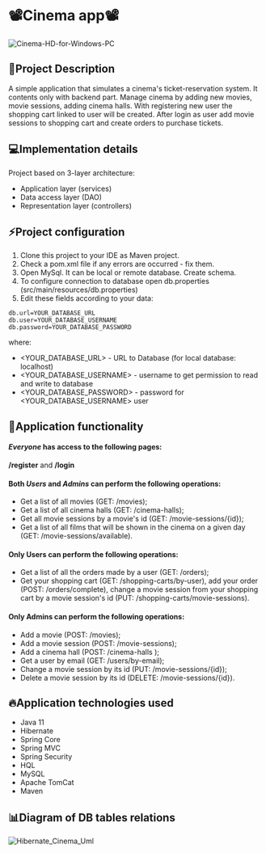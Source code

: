 # **📽️Cinema app📽️**


![Cinema-HD-for-Windows-PC](https://user-images.githubusercontent.com/96648890/190856735-14ba2155-ce2a-4efa-8629-28988d83aea5.jpg)

<!-- ABOUT THE PROJECT -->
## **📢Project Description**

A simple application that simulates a cinema's ticket-reservation system. It contents only with backend part.
Manage cinema by adding new movies, movie sessions, adding cinema halls. With registering new user the shopping cart linked to user will be created. After login as user add movie sessions to shopping cart and create orders to purchase tickets.



## 💻Implementation details

Project based on 3-layer architecture:

- Application layer (services)
- Data access layer (DAO)
- Representation layer (controllers)

## ⚡Project configuration

1. Clone this project to your IDE as Maven project.
2. Check a pom.xml file if any errors are occurred - fix them.
3. Open MySql. It can be local or remote database. Create schema.
4. To configure connection to database open db.properties
   (src/main/resources/db.properties)
5. Edit these fields according to your data:

````
db.url=YOUR_DATABASE_URL
db.user=YOUR_DATABASE_USERNAME
db.password=YOUR_DATABASE_PASSWORD
````  

where:
- <YOUR_DATABASE_URL> - URL to Database (for local database: localhost)
- <YOUR_DATABASE_USERNAME> - username to get permission to read and write to database
- <YOUR_DATABASE_PASSWORD> - password for <YOUR_DATABASE_USERNAME> user

## 🧧Application functionality

#### _Everyone_ has access to the following pages: 
**/register** and **/login**

#### Both _Users_ and _Admins_ can perform the following operations:

- Get a list of all movies (GET: /movies);
- Get a list of all cinema halls (GET: /cinema-halls);
- Get all movie sessions by a movie's id (GET: /movie-sessions/{id});
- Get a list of all films that will be shown in the cinema on a given day (GET: /movie-sessions/available).

#### Only Users can perform the following operations:

- Get a list of all the orders made by a user (GET: /orders);
- Get your shopping cart (GET: /shopping-carts/by-user), add your order (POST: /orders/complete), change a movie session from your shopping cart by a movie session's id (PUT: /shopping-carts/movie-sessions).

#### Only Admins can perform the following operations:

- Add a movie (POST: /movies);
- Add a movie session (POST: /movie-sessions);
- Add a cinema hall (POST: /cinema-halls );
- Get a user by email (GET: /users/by-email);
- Change a movie session by its id (PUT: /movie-sessions/{id});
- Delete a movie session by its id (DELETE: /movie-sessions/{id}).

## 🔥Application technologies used

- Java 11 
- Hibernate 
- Spring Core 
- Spring MVC 
- Spring Security 
- HQL 
- MySQL 
- Apache TomCat 
- Maven

## 📊Diagram of DB tables relations

![Hibernate_Cinema_Uml](https://user-images.githubusercontent.com/96648890/190859151-a9cdc3b6-e28a-4b56-93ba-65b1c2017515.png)

